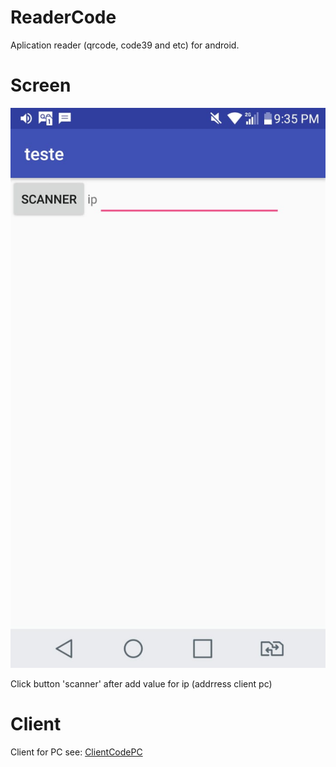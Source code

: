 # ReaderCode
Aplication reader (qrcode, code39 and etc) for android.


# Screen
 
![main screen](/client.jpeg)


Click button 'scanner' after add value for ip (addrress client pc)

# Client
Client for PC see: [ClientCodePC](https://github.com/jdruk/clientreadcode)

